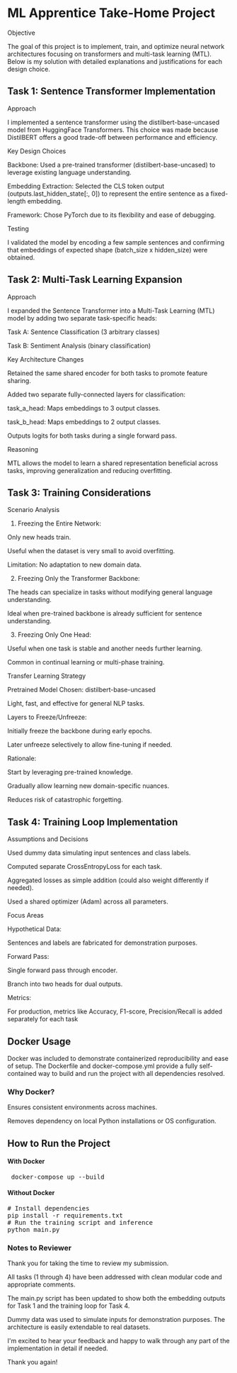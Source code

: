 # ML Apprentice Take-Home Project



Objective

The goal of this project is to implement, train, and optimize neural network architectures focusing on transformers and multi-task learning (MTL). Below is my solution with detailed explanations and justifications for each design choice.

## Task 1: Sentence Transformer Implementation

Approach

I implemented a sentence transformer using the distilbert-base-uncased model from HuggingFace Transformers. This choice was made because DistilBERT offers a good trade-off between performance and efficiency.

Key Design Choices

Backbone: Used a pre-trained transformer (distilbert-base-uncased) to leverage existing language understanding.

Embedding Extraction: Selected the CLS token output (outputs.last_hidden_state[:, 0]) to represent the entire sentence as a fixed-length embedding.

Framework: Chose PyTorch due to its flexibility and ease of debugging.

Testing

I validated the model by encoding a few sample sentences and confirming that embeddings of expected shape (batch_size x hidden_size) were obtained.

## Task 2: Multi-Task Learning Expansion

Approach

I expanded the Sentence Transformer into a Multi-Task Learning (MTL) model by adding two separate task-specific heads:

Task A: Sentence Classification (3 arbitrary classes)

Task B: Sentiment Analysis (binary classification)

Key Architecture Changes

Retained the same shared encoder for both tasks to promote feature sharing.

Added two separate fully-connected layers for classification:

task_a_head: Maps embeddings to 3 output classes.

task_b_head: Maps embeddings to 2 output classes.

Outputs logits for both tasks during a single forward pass.

Reasoning

MTL allows the model to learn a shared representation beneficial across tasks, improving generalization and reducing overfitting.

## Task 3: Training Considerations

Scenario Analysis

1. Freezing the Entire Network:

Only new heads train.

Useful when the dataset is very small to avoid overfitting.

Limitation: No adaptation to new domain data.

2. Freezing Only the Transformer Backbone:

The heads can specialize in tasks without modifying general language understanding.

Ideal when pre-trained backbone is already sufficient for sentence understanding.

3. Freezing Only One Head:

Useful when one task is stable and another needs further learning.

Common in continual learning or multi-phase training.

Transfer Learning Strategy

Pretrained Model Chosen: distilbert-base-uncased

Light, fast, and effective for general NLP tasks.

Layers to Freeze/Unfreeze:

Initially freeze the backbone during early epochs.

Later unfreeze selectively to allow fine-tuning if needed.

Rationale:

Start by leveraging pre-trained knowledge.

Gradually allow learning new domain-specific nuances.

Reduces risk of catastrophic forgetting.

## Task 4: Training Loop Implementation 

Assumptions and Decisions

Used dummy data simulating input sentences and class labels.

Computed separate CrossEntropyLoss for each task.

Aggregated losses as simple addition (could also weight differently if needed).

Used a shared optimizer (Adam) across all parameters.

Focus Areas

Hypothetical Data:

Sentences and labels are fabricated for demonstration purposes.

Forward Pass:

Single forward pass through encoder.

Branch into two heads for dual outputs.

Metrics:

For production, metrics like Accuracy, F1-score, Precision/Recall is added separately for each task

## Docker Usage

Docker was included to demonstrate containerized reproducibility and ease of setup. The Dockerfile and docker-compose.yml provide a fully self-contained way to build and run the project with all dependencies resolved.

### Why Docker?

Ensures consistent environments across machines.

Removes dependency on local Python installations or OS configuration.


## How to Run the Project
#### With Docker 
<pre> docker-compose up --build </pre>

#### Without Docker
<pre>
# Install dependencies 
pip install -r requirements.txt 
# Run the training script and inference 
python main.py </pre>

### Notes to Reviewer

Thank you for taking the time to review my submission.

All tasks (1 through 4) have been addressed with clean modular code and appropriate comments.

The main.py script has been updated to show both the embedding outputs for Task 1 and the training loop for Task 4.

Dummy data was used to simulate inputs for demonstration purposes. The architecture is easily extendable to real datasets.

I'm excited to hear your feedback and happy to walk through any part of the implementation in detail if needed.

Thank you again!
